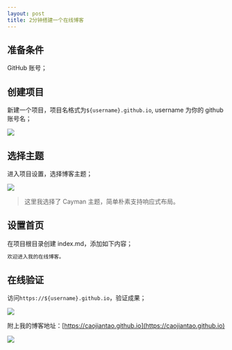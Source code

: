 ```yaml
---
layout: post 
title: 2分钟搭建一个在线博客
---
```

## 准备条件

GitHub 账号；

## 创建项目

新建一个项目，项目名格式为`${username}.github.io`, username 为你的 github 账号名；

![](https://ae03.alicdn.com/kf/Hbc5d8ca2fb894b25a630e6e39722fc21O.png)

## 选择主题

进入项目设置，选择博客主题；

![](https://ae05.alicdn.com/kf/Hcfeb3a4816e146248e36b9930c4ce53bi.png)

> 这里我选择了 Cayman 主题，简单朴素支持响应式布局。

## 设置首页

在项目根目录创建 index.md，添加如下内容；

```markdown
欢迎进入我的在线博客。
```

## 在线验证

访问`https://${username}.github.io`，验证成果；

![](https://ae05.alicdn.com/kf/H3171c5d75bac4955aefb4a55bbb42126t.png)

附上我的博客地址：[https://caojiantao.github.io](https://caojiantao.github.io)

![](https://shop.io.mi-img.com/app/shop/img?id=shop_dd9c9bff49bf342a1798c9aa56640226.png)